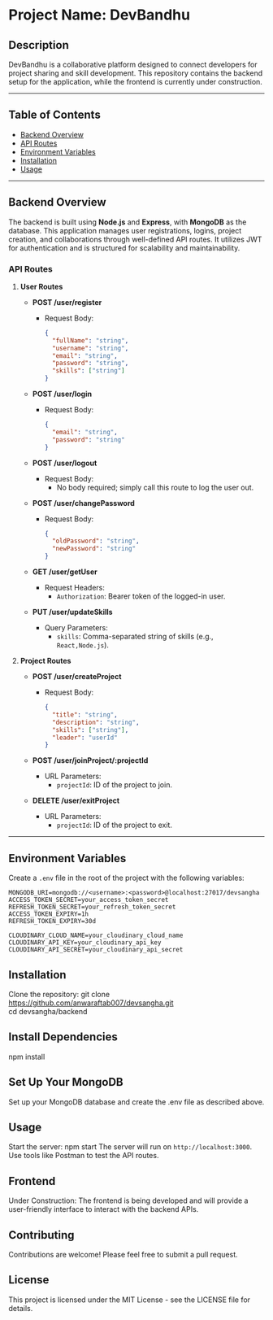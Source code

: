 # Project Name: DevBandhu

## Description
DevBandhu is a collaborative platform designed to connect developers for project sharing and skill development. This repository contains the backend setup for the application, while the frontend is currently under construction.

---

## Table of Contents
- [Backend Overview](#backend-overview)
- [API Routes](#api-routes)
- [Environment Variables](#environment-variables)
- [Installation](#installation)
- [Usage](#usage)

---

## Backend Overview

The backend is built using **Node.js** and **Express**, with **MongoDB** as the database. This application manages user registrations, logins, project creation, and collaborations through well-defined API routes. It utilizes JWT for authentication and is structured for scalability and maintainability.

### API Routes

1. **User Routes**
   - **POST /user/register**  
     - Request Body:
       ```json
       {
         "fullName": "string",
         "username": "string",
         "email": "string",
         "password": "string",
         "skills": ["string"]
       }
       ```

   - **POST /user/login**  
     - Request Body:
       ```json
       {
         "email": "string",
         "password": "string"
       }
       ```

   - **POST /user/logout**  
     - Request Body:
       - No body required; simply call this route to log the user out.

   - **POST /user/changePassword**  
     - Request Body:
       ```json
       {
         "oldPassword": "string",
         "newPassword": "string"
       }
       ```

   - **GET /user/getUser**  
     - Request Headers:
       - `Authorization`: Bearer token of the logged-in user.

   - **PUT /user/updateSkills**  
     - Query Parameters:
       - `skills`: Comma-separated string of skills (e.g., `React,Node.js`).

2. **Project Routes**
   - **POST /user/createProject**  
     - Request Body:
       ```json
       {
         "title": "string",
         "description": "string",
         "skills": ["string"],
         "leader": "userId"
       }
       ```

   - **POST /user/joinProject/:projectId**  
     - URL Parameters:
       - `projectId`: ID of the project to join.

   - **DELETE /user/exitProject**  
     - URL Parameters:
       - `projectId`: ID of the project to exit.


---

## Environment Variables

Create a `.env` file in the root of the project with the following variables:

```plaintext
MONGODB_URI=mongodb://<username>:<password>@localhost:27017/devsangha
ACCESS_TOKEN_SECRET=your_access_token_secret
REFRESH_TOKEN_SECRET=your_refresh_token_secret
ACCESS_TOKEN_EXPIRY=1h
REFRESH_TOKEN_EXPIRY=30d

CLOUDINARY_CLOUD_NAME=your_cloudinary_cloud_name
CLOUDINARY_API_KEY=your_cloudinary_api_key
CLOUDINARY_API_SECRET=your_cloudinary_api_secret
```


## **Installation**

Clone the repository: git clone https://github.com/anwaraftab007/devsangha.git</br>
cd devsangha/backend

## **Install Dependencies**

npm install

## **Set Up Your MongoDB**

Set up your MongoDB database and create the .env file as described above.

## **Usage**

Start the server: npm start
The server will run on `http://localhost:3000`. Use tools like Postman to test the API routes.

## **Frontend**

Under Construction: The frontend is being developed and will provide a user-friendly interface to interact with the backend APIs.

## **Contributing**

Contributions are welcome! Please feel free to submit a pull request.

## **License**

This project is licensed under the MIT License - see the LICENSE file for details.

